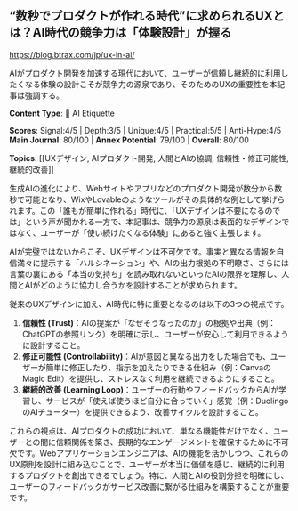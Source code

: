## “数秒でプロダクトが作れる時代”に求められるUXとは？AI時代の競争力は「体験設計」が握る

https://blog.btrax.com/jp/ux-in-ai/

AIがプロダクト開発を加速する現代において、ユーザーが信頼し継続的に利用したくなる体験の設計こそが競争力の源泉であり、そのためのUXの重要性を本記事は強調する。

**Content Type**: 🤝 AI Etiquette

**Scores**: Signal:4/5 | Depth:3/5 | Unique:4/5 | Practical:5/5 | Anti-Hype:4/5
**Main Journal**: 80/100 | **Annex Potential**: 79/100 | **Overall**: 80/100

**Topics**: [[UXデザイン, AIプロダクト開発, 人間とAIの協調, 信頼性・修正可能性, 継続的改善]]

生成AIの進化により、Webサイトやアプリなどのプロダクト開発が数分から数秒で可能となり、WixやLovableのようなツールがその具体的な例として挙げられます。この「誰もが簡単に作れる」時代に、「UXデザインは不要になるのでは」という声が聞かれる一方で、本記事は、競争力の源泉は表面的なデザインではなく、ユーザーが「使い続けたくなる体験」にあると強く主張します。

AIが完璧ではないからこそ、UXデザインは不可欠です。事実と異なる情報を自信満々に提示する「ハルシネーション」や、AIの出力根拠の不明瞭さ、さらには言葉の裏にある「本当の気持ち」を読み取れないといったAIの限界を理解し、人間とAIがどのように協力し合うかを設計することが求められます。

従来のUXデザインに加え、AI時代に特に重要となるのは以下の3つの視点です。
1. **信頼性 (Trust)**：AIの提案が「なぜそうなったのか」の根拠や出典（例：ChatGPTの参照リンク）を明確に示し、ユーザーが安心して利用できるように設計すること。
2. **修正可能性 (Controllability)**：AIが意図と異なる出力をした場合でも、ユーザーが簡単に修正したり、指示を加えたりできる仕組み（例：CanvaのMagic Edit）を提供し、ストレスなく利用を継続できるようにすること。
3. **継続的改善 (Learning Loop)**：ユーザーの行動やフィードバックからAIが学習し、サービスが「使えば使うほど自分に合っていく」感覚（例：DuolingoのAIチューター）を提供できるよう、改善サイクルを設計すること。

これらの視点は、AIプロダクトの成功において、単なる機能性だけでなく、ユーザーとの間に信頼関係を築き、長期的なエンゲージメントを確保するために不可欠です。Webアプリケーションエンジニアは、AIの機能を活かしつつ、これらのUX原則を設計に組み込むことで、ユーザーが本当に価値を感じ、継続的に利用するプロダクトを創出できるでしょう。特に、人間とAIの役割分担を明確にし、ユーザーのフィードバックがサービス改善に繋がる仕組みを構築することが重要です。